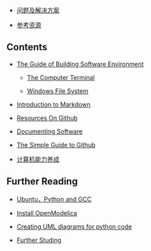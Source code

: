 

* [问题及解决方案](./doc/Problem_Solution.md)

* [参考资源](./doc/References.md)

## Contents

* [The Guide of Building Software Environment](./doc/BuildingSoftwareEnvironment.md)

   * [The Computer Terminal](./doc/ComputerTerminal.md/)

   * [Windows File System](./doc/WindowsFileSystem.md)

* [Introduction to Markdown](./doc/Introduction2Markdown(Chinese).md) 

* [Resources On Github](./doc/ResourcesOnGithub.md)

* [Documenting Software](./doc/DocumentingSoftware.md)

* [The Simple Guide to Github](./doc/TheSimpleStepsGithub(Chinese).md) 

* [计算机能力养成](./doc/tips4coding(Chinese).md.md) 

## Further Reading

* [Ubuntu，Python and GCC](./doc/Ubuntu-Python-CPP(Chinese).md) 

* [Install OpenModelica](./doc/InstallOpenModelica.md) 

* [Creating UML diagrams for python code](./doc/UMLPython.md) 

* [Further Studing](./doc/FurtherStuding.md)

